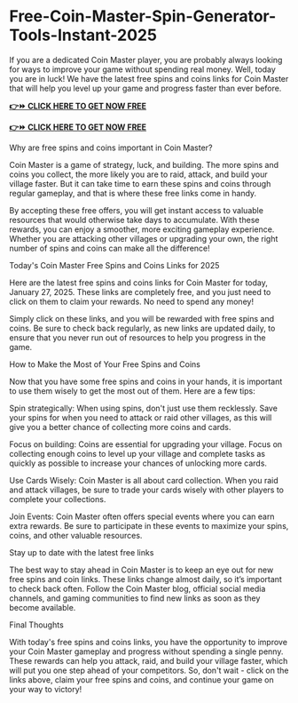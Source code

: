 # Free-Coin-Master-Spin-Generator-Tools-Instant-2025
If you are a dedicated Coin Master player, you are probably always looking for ways to improve your game without spending real money. Well, today you are in luck! We have the latest free spins and coins links for Coin Master that will help you level up your game and progress faster than ever before.



**[👉⏩ CLICK HERE TO GET NOW FREE](https://firstgiftzone.com/coin-master-free-spin-2025)**

**[👉⏩ CLICK HERE TO GET NOW FREE](https://firstgiftzone.com/coin-master-free-spin-2025)**




Why are free spins and coins important in Coin Master?

Coin Master is a game of strategy, luck, and building. The more spins and coins you collect, the more likely you are to raid, attack, and build your village faster. But it can take time to earn these spins and coins through regular gameplay, and that is where these free links come in handy.

By accepting these free offers, you will get instant access to valuable resources that would otherwise take days to accumulate. With these rewards, you can enjoy a smoother, more exciting gameplay experience. Whether you are attacking other villages or upgrading your own, the right number of spins and coins can make all the difference!

Today's Coin Master Free Spins and Coins Links for 2025

Here are the latest free spins and coins links for Coin Master for today, January 27, 2025. These links are completely free, and you just need to click on them to claim your rewards. No need to spend any money!

Simply click on these links, and you will be rewarded with free spins and coins. Be sure to check back regularly, as new links are updated daily, to ensure that you never run out of resources to help you progress in the game.

How to Make the Most of Your Free Spins and Coins

Now that you have some free spins and coins in your hands, it is important to use them wisely to get the most out of them. Here are a few tips:

Spin strategically: When using spins, don't just use them recklessly. Save your spins for when you need to attack or raid other villages, as this will give you a better chance of collecting more coins and cards.

Focus on building: Coins are essential for upgrading your village. Focus on collecting enough coins to level up your village and complete tasks as quickly as possible to increase your chances of unlocking more cards.

Use Cards Wisely: Coin Master is all about card collection. When you raid and attack villages, be sure to trade your cards wisely with other players to complete your collections.

Join Events: Coin Master often offers special events where you can earn extra rewards. Be sure to participate in these events to maximize your spins, coins, and other valuable resources.

Stay up to date with the latest free links

The best way to stay ahead in Coin Master is to keep an eye out for new free spins and coin links. These links change almost daily, so it’s important to check back often. Follow the Coin Master blog, official social media channels, and gaming communities to find new links as soon as they become available.

Final Thoughts

With today's free spins and coins links, you have the opportunity to improve your Coin Master gameplay and progress without spending a single penny. These rewards can help you attack, raid, and build your village faster, which will put you one step ahead of your competitors. So, don't wait - click on the links above, claim your free spins and coins, and continue your game on your way to victory!
